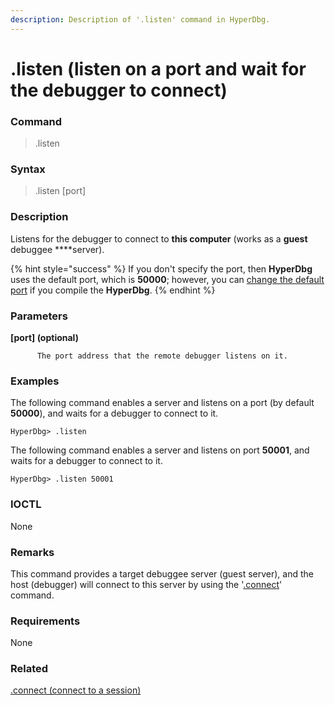 ```yaml
---
description: Description of '.listen' command in HyperDbg.
---
```


# .listen \(listen on a port and wait for the debugger to connect\)

### Command

> .listen

### Syntax

> .listen \[port\]

### Description

Listens for the debugger to connect to **this computer** \(works as a **guest** debuggee ****server\).

{% hint style="success" %}
If you don't specify the port, then **HyperDbg** uses the default port, which is **50000**; however, you can [change the default port](https://docs.hyperdbg.com/tips-and-tricks/misc/customize-build) if you compile the **HyperDbg**.
{% endhint %}

### Parameters

**\[port\] \(optional\)**

          The port address that the remote debugger listens on it.

### Examples

The following command enables a server and listens on a port \(by default **50000**\), and waits for a debugger to connect to it.

```text
HyperDbg> .listen
```

The following command enables a server and listens on port  **50001**, and waits for a debugger to connect to it.

```text
HyperDbg> .listen 50001
```

### IOCTL

None

### **Remarks**

This command provides a target debuggee server \(guest server\), and the host \(debugger\) will connect to this server by using the '[.connect](https://docs.hyperdbg.com/commands/meta-commands/.connect)' command.

### Requirements

None

### Related

[.connect \(connect to a session\)](https://docs.hyperdbg.com/commands/meta-commands/.connect)

